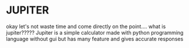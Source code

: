 # JUPITER
okay let's not waste time and come directly on the point.... what is jupiter?????
Jupiter is a simple calculator made with python programming language without gui
but has many feature and gives accurate responses
